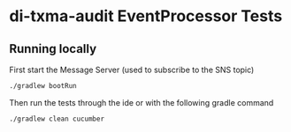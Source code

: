 # di-txma-audit EventProcessor Tests

## Running locally

First start the Message Server (used to subscribe to the SNS topic)
```bash
./gradlew bootRun
```
Then run the tests through the ide or with the following gradle command
```bash
./gradlew clean cucumber
```
